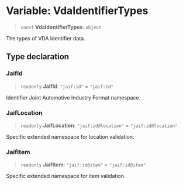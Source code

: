 # Variable: VdaIdentifierTypes

> `const` **VdaIdentifierTypes**: `object`

The types of VDA Identifier data.

## Type declaration

### JaifId

> `readonly` **JaifId**: `"jaif:id"` = `"jaif:id"`

Identifier Joint Automotive Industry Format namespace.

### JaifLocation

> `readonly` **JaifLocation**: `"jaif:id@location"` = `"jaif:id@location"`

Specific extended namespace for location validation.

### JaifItem

> `readonly` **JaifItem**: `"jaif:id@item"` = `"jaif:id@item"`

Specific extended namespace for item validation.
